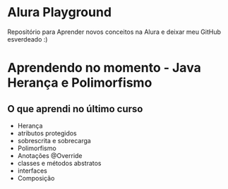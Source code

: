 # Alura Playground
Repositório para Aprender novos conceitos na Alura e deixar meu GitHub esverdeado :)

# Aprendendo no momento - Java Herança e Polimorfismo

## O que aprendi no último curso

- Herança
- atributos protegidos
- sobrescrita e sobrecarga
- Polimorfismo
- Anotações @Override
- classes e métodos abstratos
- interfaces
- Composição
